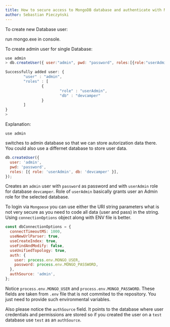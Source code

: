 ```yaml
---
title: How to secure access to MongoDB database and authenticate with Mongoose
author: Sebastian Pieczyński
---
```


To create new Database user:

run mongo.exe in console.

To create admin user for single Database:

```js
use admin
> db.createUser({ user:"admin", pwd: "password", roles:[{role:"userAdmin", db:"devcamper"}]})

Successfully added user: {
        "user" : "admin",
        "roles" : [
                {
                        "role" : "userAdmin",
                        "db" : "devcamper"
                }
        ]
}
>
```

Explanation:

```
use admin
```

switches to admin database so that we can store autorization data there. You could also use a differnet database to store user data.

```js
db.createUser({
  user: 'admin',
  pwd: 'password',
  roles: [{ role: 'userAdmin', db: 'devcamper' }],
});
```

Creates an `admin` user with `password` as password and with `userAdmin` role for database `devcamper`. Role of `userAdmin` basically grants user an Admin role for the selected database.

To login via `Mongoose` you can use either the URI string parameters what is not very secure as you need to code all data (user and pass) in the string. Using `connectionOptions` object along with ENV file is better.

```js
const dbConnectionOptions = {
  connectTimeoutMS: 1000,
  useNewUrlParser: true,
  useCreateIndex: true,
  useFindAndModify: false,
  useUnifiedTopology: true,
  auth: {
    user: process.env.MONGO_USER,
    password: process.env.MONGO_PASSWORD,
  },
  authSource: 'admin',
};
```

Notice `process.env.MONGO_USER` and `process.env.MONGO_PASSWORD`. These fields are taken from `.env` file that is not commited to the repository. You just need to provide such environmental variables.

Also please notice the `authSource` field. It points to the database where user credentials and permissions are stored so if you created the user on a `test` database use `test` as an `authSource`.
